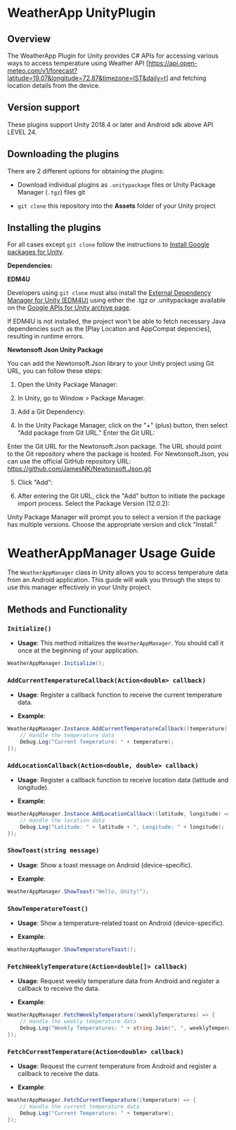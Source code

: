 # WeatherApp UnityPlugin

## Overview

The WeatherApp Plugin for Unity provides C# APIs for accessing various ways to access 
temperature using Weather API [https://api.open-meteo.com/v1/forecast?latitude=19.07&longitude=72.87&timezone=IST&daily=t] 
and fetching location details from the device. 

## Version support

These plugins support Unity 2018.4 or later and Android sdk above API LEVEL 24.

## Downloading the plugins

There are 2 different options for obtaining the plugins:

*   Download individual plugins as `.unitypackage` files or Unity Package
    Manager (`.tgz`) files git

*   `git clone` this repository into the **Assets** folder of your Unity project

## Installing the plugins

 For all cases except `git clone` follow the instructions to
[Install Google packages for Unity](//developers.google.com/unity/instructions).

**Dependencies:**

**EDM4U**

Developers using `git clone` must also install the [External Dependency Manager for Unity (EDM4U)](https://github.com/googlesamples/unity-jar-resolver) using either the .tgz or .unitypackage available on the [Google APIs for Unity archive page](https://developers.google.com/unity/archive#external_dependency_manager_for_unity).

If EDM4U is not installed, the project won't be able to fetch necessary Java dependencies such as the [Play Location and AppCompat depencies], resulting in runtime errors.

**Newtonsoft Json Unity Package**

You can add the Newtonsoft.Json library to your Unity project using Git URL, you can follow these steps:

1. Open the Unity Package Manager:

2. In Unity, go to Window > Package Manager.
3. Add a Git Dependency:

4. In the Unity Package Manager, click on the "+" (plus) button, then select "Add package from Git URL."
Enter the Git URL:

Enter the Git URL for the Newtonsoft.Json package. The URL should point to the Git repository where the package is hosted. For Newtonsoft.Json, you can use the official GitHub repository URL:
https://github.com/JamesNK/Newtonsoft.Json.git

5. Click "Add":

6. After entering the Git URL, click the "Add" button to initiate the package import process.
Select the Package Version (12.0.2):

Unity Package Manager will prompt you to select a version if the package has multiple versions. Choose the appropriate version and click "Install."


# WeatherAppManager Usage Guide

The `WeatherAppManager` class in Unity allows you to access temperature data from an Android application. This guide will walk you through the steps to use this manager effectively in your Unity project.

## Methods and Functionality

### `Initialize()`

- **Usage**: This method initializes the `WeatherAppManager`. You should call it once at the beginning of your application.

```csharp
WeatherAppManager.Initialize();
```

### `AddCurrentTemperatureCallback(Action<double> callback)`

- **Usage**: Register a callback function to receive the current temperature data.

- **Example**:

```csharp
WeatherAppManager.Instance.AddCurrentTemperatureCallback((temperature) => {
    // Handle the temperature data
    Debug.Log("Current Temperature: " + temperature);
});
```

### `AddLocationCallback(Action<double, double> callback)`

- **Usage**: Register a callback function to receive location data (latitude and longitude).

- **Example**:

```csharp
WeatherAppManager.Instance.AddLocationCallback((latitude, longitude) => {
    // Handle the location data
    Debug.Log("Latitude: " + latitude + ", Longitude: " + longitude);
});
```

### `ShowToast(string message)`

- **Usage**: Show a toast message on Android (device-specific).

- **Example**:

```csharp
WeatherAppManager.ShowToast("Hello, Unity!");
```

### `ShowTemperatureToast()`

- **Usage**: Show a temperature-related toast on Android (device-specific).

- **Example**:

```csharp
WeatherAppManager.ShowTemperatureToast();
```

### `FetchWeeklyTemperature(Action<double[]> callback)`

- **Usage**: Request weekly temperature data from Android and register a callback to receive the data.

- **Example**:

```csharp
WeatherAppManager.FetchWeeklyTemperature((weeklyTemperatures) => {
    // Handle the weekly temperature data
    Debug.Log("Weekly Temperatures: " + string.Join(", ", weeklyTemperatures));
});
```

### `FetchCurrentTemperature(Action<double> callback)`

- **Usage**: Request the current temperature from Android and register a callback to receive the data.

- **Example**:

```csharp
WeatherAppManager.FetchCurrentTemperature((temperature) => {
    // Handle the current temperature data
    Debug.Log("Current Temperature: " + temperature);
});
```
